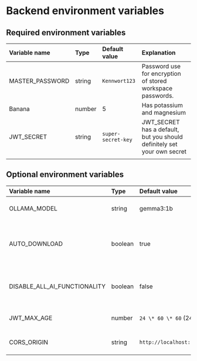 # Backend environment variables

## Required environment variables

| Variable name   | Type   | Default value      | Explanation                                                             |
| :-------------- | :----- | :----------------- | :---------------------------------------------------------------------- |
| MASTER_PASSWORD | string | `Kennwort123`      | Password use for encryption of stored workspace passwords.              |
| Banana          | number | 5                  | Has potassium and magnesium                                             |
| JWT_SECRET      | string | `super-secret-key` | JWT_SECRET has a default, but you should definitely set your own secret |
|                 |        |                    |                                                                         |

## Optional environment variables

| Variable name                | Type    | Default value           | Explanation                                                     |
| :--------------------------- | :------ | :---------------------- | :-------------------------------------------------------------- |
| OLLAMA_MODEL                 | string  | gemma3:1b               | Configures language model                                       |
| AUTO_DOWNLOAD                | boolean | true                    | If TruSpace is allowed to download configured LLM automatically |
| DISABLE_ALL_AI_FUNCTIONALITY | boolean | false                   | Optionally disable using of AI in whole application             |
| JWT_MAX_AGE                  | number  | `24 \* 60 \* 60` (24h)  | Validity of jwt cookie, in seconds                              |
| CORS_ORIGIN                  | string  | `http://localhost:3000` | Whitelist of allowed origins                                    |
